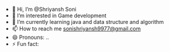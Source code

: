- 👋 Hi, I’m @Shriyansh Soni
- 👀 I’m interested in Game development 
- 🌱 I’m currently learning java and data structure and algorithm 
- 📫 How to reach me sonishriyansh9977@gmail.com
- 😄 Pronouns: ..
- ⚡ Fun fact: 

<!---
Shriyanshsoni96/Shriyanshsoni96 is a ✨ special ✨ repository because its `README.md` (this file) appears on your GitHub profile.
You can click the Preview link to take a look at your changes.
--->
